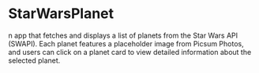 # StarWarsPlanet
n app that fetches and displays a list of planets from the Star Wars API (SWAPI). Each planet features a placeholder image from Picsum Photos, and users can click on a planet card to view detailed information about the selected planet.
